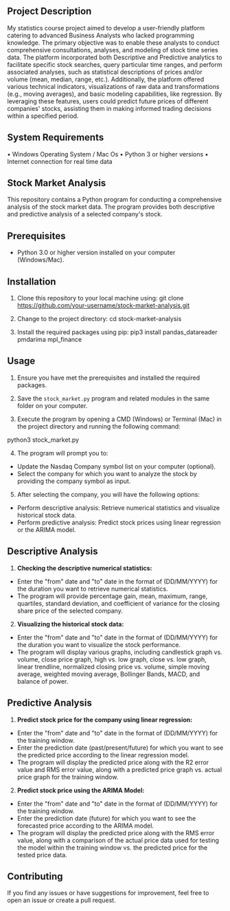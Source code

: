 ## Project Description

My statistics course project aimed to develop a user-friendly platform catering to advanced 
Business Analysts who lacked programming knowledge. The primary objective was to enable 
these analysts to conduct comprehensive consultations, analyses, and modeling of stock time series data. The platform incorporated both Descriptive and Predictive analytics to facilitate specific stock searches, query particular time ranges, and perform associated analyses, such as statistical descriptions of prices and/or volume (mean, median, range, etc.). Additionally, the platform offered various technical indicators, visualizations of raw data and transformations (e.g., moving averages), and basic modeling capabilities, like regression. By leveraging these features, users could predict future prices of different companies' stocks, assisting them in making informed trading decisions within a specified period.

## System Requirements
• Windows Operating System / Mac Os
• Python 3 or higher versions
• Internet connection for real time data

## Stock Market Analysis

This repository contains a Python program for conducting a comprehensive analysis of the stock market data. The program provides both descriptive and predictive analysis of a selected company's stock.

## Prerequisites

- Python 3.0 or higher version installed on your computer (Windows/Mac).

## Installation

1. Clone this repository to your local machine using:
git clone https://github.com/your-username/stock-market-analysis.git


2. Change to the project directory:
cd stock-market-analysis


3. Install the required packages using pip:
pip3 install pandas_datareader pmdarima mpl_finance


## Usage

1. Ensure you have met the prerequisites and installed the required packages.

2. Save the `stock_market.py` program and related modules in the same folder on your computer.

3. Execute the program by opening a CMD (Windows) or Terminal (Mac) in the project directory and running the following command:

python3 stock_market.py

4. The program will prompt you to:
- Update the Nasdaq Company symbol list on your computer (optional).
- Select the company for which you want to analyze the stock by providing the company symbol as input.

5. After selecting the company, you will have the following options:
- Perform descriptive analysis: Retrieve numerical statistics and visualize historical stock data.
- Perform predictive analysis: Predict stock prices using linear regression or the ARIMA model.

## Descriptive Analysis

1. **Checking the descriptive numerical statistics:**
- Enter the "from" date and "to" date in the format of (DD/MM/YYYY) for the duration you want to retrieve numerical statistics.
- The program will provide percentage gain, mean, maximum, range, quartiles, standard deviation, and coefficient of variance for the closing share price of the selected company.

2. **Visualizing the historical stock data:**
- Enter the "from" date and "to" date in the format of (DD/MM/YYYY) for the duration you want to visualize the stock performance.
- The program will display various graphs, including candlestick graph vs. volume, close price graph, high vs. low graph, close vs. low graph, linear trendline, normalized closing price vs. volume, simple moving average, weighted moving average, Bollinger Bands, MACD, and balance of power.

## Predictive Analysis

1. **Predict stock price for the company using linear regression:**
- Enter the "from" date and "to" date in the format of (DD/MM/YYYY) for the training window.
- Enter the prediction date (past/present/future) for which you want to see the predicted price according to the linear regression model.
- The program will display the predicted price along with the R2 error value and RMS error value, along with a predicted price graph vs. actual price graph for the training window.

2. **Predict stock price using the ARIMA Model:**
- Enter the "from" date and "to" date in the format of (DD/MM/YYYY) for the training window.
- Enter the prediction date (future) for which you want to see the forecasted price according to the ARIMA model.
- The program will display the predicted price along with the RMS error value, along with a comparison of the actual price data used for testing the model within the training window vs. the predicted price for the tested price data.

## Contributing

If you find any issues or have suggestions for improvement, feel free to open an issue or create a pull request.




